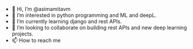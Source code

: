 - 👋 Hi, I’m @asimamitavm
- 👀 I’m interested in python programming and ML and deepL.
- 🌱 I’m currently learning django and rest APIs.
- 💞️ I’m looking to collaborate on building rest APIs and new deep learning projects.
- 📫 How to reach me 

<!---
asimamitavm/asimamitavm is a ✨ special ✨ repository because its `README.md` (this file) appears on your GitHub profile.
You can click the Preview link to take a look at your changes.
--->
